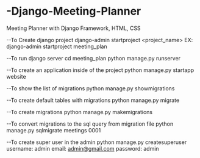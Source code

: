 # -Django-Meeting-Planner
Meeting Planner with Django Framework, HTML, CSS

--To Create django project
django-admin startproject <project_name>
EX:
django-admin startproject meeting_plan


--To run django server
cd meeting_plan
python manage.py runserver

--To create an application inside of the project
python manage.py startapp website

--To show the list of migrations
python manage.py showmigrations

--To create default tables with migrations
python manage.py migrate

--To create migrations
python manage.py makemigrations

--To convert migrations to the sql query from migration file
python manage.py sqlmigrate meetings 0001

--To create super user in the admin
python manage.py createsuperuser
username: admin
email: admin@gmail.com
password: admin
